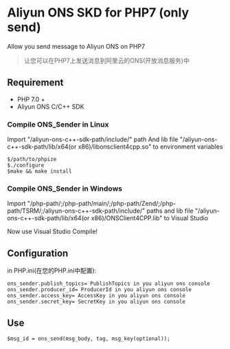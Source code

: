 # Aliyun ONS SKD for PHP7 (only send) 

Allow you send message to Aliyun ONS on PHP7 
>让您可以在PHP7上发送消息到阿里云的ONS(开放消息服务)中

## Requirement
- PHP 7.0 +
- Aliyun ONS C/C++ SDK

### Compile ONS_Sender in Linux

Import "/aliyun-ons-c++-sdk-path/include/" path And lib file "/aliyun-ons-c++-sdk-path/lib/x64(or x86)/libonsclient4cpp.so" to environment variables

```
$/path/to/phpize
$./configure
$make && make install
```
### Compile ONS_Sender in Windows

Import "/php-path/;/php-path/main/;/php-path/Zend/;/php-path/TSRM/;/aliyun-ons-c++-sdk-path/include/" paths and lib file "/aliyun-ons-c++-sdk-path/lib/x64(or x86)/ONSClient4CPP.lib" to Visual Studio

Now use Visual Studio Compile!

## Configuration
in PHP.ini(在您的PHP.ini中配置):
```
ons_sender.publish_topics= PublishTopics in you aliyun ons console 
ons_sender.producer_id= ProducerId in you aliyun ons console 
ons_sender.access_key= AccessKey in you aliyun ons console
ons_sender.secret_key= SecretKey in you aliyun ons console

```

## Use
```
$msg_id = ons_send(msg_body, tag, msg_key(optional));

```
